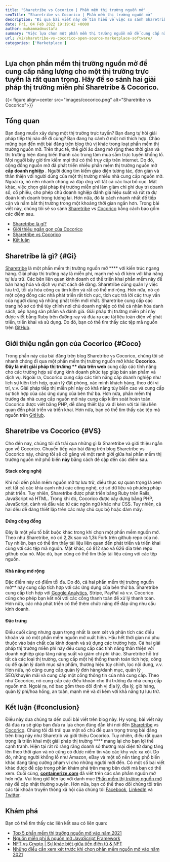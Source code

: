 ```yaml
---
title: "Sharetribe vs Cocorico | Phần mềm thị trường nguồn mở" 
seoTitle: "Sharetribe vs Cocorico | Phần mềm thị trường nguồn mở" 
description: "Đi qua bài viết này để tìm hiểu về việc so sánh Sharetribe vs Cocorico. Cài đặt một giải pháp thị trường nguồn mở để nuôi dưỡng doanh số & thị trường." 
date: Fri, 04 Feb 2022 19:19:42 +0000
author: muhammadmustafa
summary: "Việc lựa chọn một phần mềm thị trường nguồn mở để cung cấp năng lượng cho một thị trường trực tuyến là rất quan trọng. Hãy so sánh hai giải pháp thị trường miễn phí Sharetribe & amp; Cocorico." 
url: /vi/sharetribe-vs-cocorico-open-source-marketplace-software/
categories: ['Marketplace']
---
```


## Lựa chọn phần mềm thị trường nguồn mở để cung cấp năng lượng cho một thị trường trực tuyến là rất quan trọng. Hãy để so sánh hai giải pháp thị trường miễn phí Sharetribe & Cocorico.

{{< figure align=center src="images/cocorico.png" alt="Sharetribe vs Cocorico">}}


## Tổng quan
Bạn đang muốn xây dựng một thị trường trực tuyến? Bạn đang tự hỏi giải pháp tiếp thị nào để đi cùng? Bạn đang hạ cánh ở một nơi thích hợp. Chào mừng bạn đến một bài đăng trên blog thú vị khác trong loạt phần mềm thị trường nguồn mở. Trên thực tế, thế giới ảo đang mở rộng theo thời gian và thị trường hiện đang biến thành các trung tâm mua sắm trực tuyến khổng lồ. Mọi người bây giờ tìm kiếm mọi thứ có thể truy cập trên internet. Do đó, cộng đồng nguồn mở đã phát triển nhiều phần mềm thị trường nguồn mở  **cấp doanh nghiệp** .
Người dùng tìm kiếm giao diện tương tác, đơn giản và thân thiện với người dùng của một thị trường nhiều nhà cung cấp nguồn mở. Ngoài ra, nó nên nhanh chóng và đáp ứng với tất cả các loại bố cục. Mặt khác, việc chọn giải pháp thị trường miễn phí làm giảm chi phí duy trì doanh số, cổ phiếu, cho phép chủ doanh nghiệp đánh giá hiệu suất và rút ra dự đoán kinh doanh trong tương lai. Hơn nữa, đó là cách nhanh nhất để tiếp cận và nắm bắt thị trường trong một khoảng thời gian ngắn hơn. Trong bài viết này, chúng tôi sẽ so sánh [Sharetribe][1] vs [Cocorico][2] bằng cách bao gồm các điểm sau.
  * [Sharetribe là gì?][3]
  * [Giới thiệu ngắn gọn của Cocorico][4]
  * [Sharetribe vs Cocorico][5]
  * [Kết luận][6]

## Sharetribe là gì?   {#Gì}
[Sharetribe][1] là một phần mềm thị trường nguồn mở **** với kiến ​​trúc ngang hàng. Giải pháp thị trường này là miễn phí, mạnh mẽ và đi kèm với khả năng tự lưu trữ. Các bên liên quan kinh doanh có thể triển khai phần mềm này để bán hàng hóa và dịch vụ một cách dễ dàng. Sharetribe cũng quản lý việc lưu trữ, tối ưu hóa công cụ tìm kiếm và rất có thể mở rộng. Hơn nữa, nó có một cộng đồng các nhà phát triển rất tích cực, tích cực trả lời các truy vấn của người dùng và những phát triển mới nhất. Sharetribe cung cấp các trang hồ sơ có thể tùy chỉnh nơi chủ doanh nghiệp có thể cá nhân hóa danh sách, xếp hạng sản phẩm và đánh giá. Giải pháp thị trường miễn phí này được viết bằng Ruby trên đường ray và đưa ra các tài liệu toàn diện về phát triển, triển khai và sử dụng. Do đó, bạn có thể tìm thấy các tệp mã nguồn trên [GitHub][7].

## Giới thiệu ngắn gọn của Cocorico   {#Coco}
Trong phần này của bài đăng trên blog Sharetribe vs Cocorico, chúng tôi sẽ nhanh chóng đi qua một phần mềm thị trường nguồn mở khác **Cocorico. Đây là một giải pháp thị trường ** dựa trên web**  cung cấp các tính năng cho các trường hợp sử dụng kinh doanh phức tạp giúp bán sản phẩm và dịch vụ. Ngoài ra, Cocorico cung cấp các tính năng cấp doanh nghiệp như lịch sự kiện tích hợp, quản lý đặt phòng, xác minh khách hàng, theo dõi vị trí, v.v. Giải pháp tiếp thị miễn phí này có khả năng tùy biến cao và cung cấp sự tích hợp của các ứng dụng của bên thứ ba. Hơn nữa, phần mềm thị trường đa nhà cung cấp nguồn mở này cung cấp kiểm soát hoàn toàn. Cocorico được viết bằng PHP, dễ dàng thiết lập và đi kèm với tài liệu liên quan đến phát triển và triển khai. Hơn nữa, bạn có thể tìm thấy các tệp mã nguồn trên [GitHub][8].

## Sharetribe vs Cocorico   {#VS}
Cho đến nay, chúng tôi đã trải qua những gì là Sharetribe và giới thiệu ngắn gọn về Cocorico. Chuyển tiếp vào bài đăng trên blog Sharetribe vs Cocorico này, chúng tôi sẽ cố gắng vẽ một ranh giới giữa hai phần mềm thị trường nguồn mở phổ biến  **này**  bằng cách đề cập đến các điểm sau.

#### Stack công nghệ
Khi nói đến phần mềm nguồn mở tự lưu trữ, điều thực sự quan trọng là xem xét tất cả các khía cạnh như các công nghệ, cơ sở dữ liệu và phương pháp phát triển. Tuy nhiên, Sharetribe được phát triển bằng Ruby trên Rails, JavaScript và HTML. Trong khi đó, Cocorico được xây dựng bằng PHP, JavaScript, cành và đầu vào từ các ngôn ngữ khác như CSS. Tuy nhiên, cả hai đều dễ dàng thiết lập trên các máy chủ cục bộ hoặc đám mây.

####  **Đứng cộng đồng** 
Đây là một yếu tố bắt buộc khác trong khi chọn một phần mềm nguồn mở. Theo như Sharetribe, nó có 2,2k sao và 1,3k Fork trên github repo của nó. Tuy nhiên, bạn có thể tìm thấy tài liệu liên quan đến phát triển và triển khai cùng với các tệp mã nguồn. Mặt khác, có 812 sao và 626 dĩa trên repo github của nó. Mặc dù, bạn cũng có thể tìm thấy tài liệu cùng với các tệp nguồn.

####  **Khả năng mở rộng** 
Đặc điểm này có điểm tối đa. Do đó, cả hai phần mềm thị trường nguồn mở** này cung cấp tích hợp với các ứng dụng của bên thứ ba. Sharetribe cung cấp tích hợp với [Google Analytics][9], Stripe, PayPal và v.v. Cocorico cũng cho phép bạn kết nối với các cổng thanh toán để xử lý thanh toán. Hơn nữa, các nhà phát triển có thể thêm chức năng để đáp ứng nhu cầu kinh doanh.

#### Đặc trưng
Điều cuối cùng nhưng quan trọng nhất là xem xét và phân tích các điều khoản và có một phần mềm nguồn mở xuất hiện. Hầu hết thời gian nó phụ thuộc vào bản chất của kinh doanh và sử dụng các trường hợp. Cả hai giải pháp thị trường miễn phí này đều cung cấp các tính năng thân thiện với doanh nghiệp giúp tăng năng suất và giảm chi phí khác. Sharetribe hỗ trợ tất cả các loại thị trường, cung cấp một hệ thống thanh toán tích hợp, công cụ để quản lý danh mục sản phẩm, thương hiệu tùy chỉnh, lọc nội dung, v.v. Hơn nữa, nó cũng cung cấp quản lý đơn hàng/danh mục, quản lý SEO/khuyến mãi và cung cấp một cổng thông tin của nhà cung cấp.
Theo như Cocorico, nó cung cấp các điều khoản cho thị trường đa nhà cung cấp nguồn mở. Ngoài ra, nó bao gồm theo dõi định vị địa lý, địa lý, giỏ hàng, quản lý phí/hoa hồng, an toàn, mạnh mẽ và đi kèm với khả năng tự lưu trữ.

## Kết luận   {#conclusion}
Điều này đưa chúng ta đến cuối bài viết trên blog này. Hy vọng, bài viết này đã đưa ra sẽ giúp bạn đưa ra lựa chọn đúng đắn khi nói đến [Sharetribe][1] vs [Cocorico][2]. Chúng tôi đã trải qua một số chủ đề quan trọng trong bài đăng trên blog này như Sharetrib và giới thiệu Cocorico. Tuy nhiên, điều rất quan trọng là triển khai một giải pháp thị trường **** mang lại cho bạn lợi thế cạnh tranh. Hiện tại rất rõ ràng rằng doanh số thương mại điện tử đang tăng lên theo thời gian và nó cũng có được niềm tin vào các khu vực xa xôi. Do đó, những người khổng lồ như Amazon, eBay và một số nền tảng phổ biến khác đang tăng cường phạm vi cho những người mới đến. Có một số bài viết khác được đề cập trong phần khám phá trên mạng bên dưới mà bạn có thể xem.
Cuối cùng,  **[containerize.com][10]**  đã viết trên các sản phẩm nguồn mở hơn nữa. Vui lòng giữ liên lạc với danh mục [Phần mềm thị trường nguồn mở][11] này để cập nhật thường xuyên. Hơn nữa, bạn có thể theo dõi chúng tôi trên các tài khoản truyền thông xã hội của chúng tôi [Facebook][12], [LinkedIn][13] và [Twitter][14].

## Khám phá
Bạn có thể tìm thấy các liên kết sau có liên quan:
  * [Top 5 phần mềm thị trường nguồn mở vào năm 2021][15]
  * [Nguồn miễn phí & nguồn mở JavaScript Framework][16]
  * [NFT vs Crypto | Sự khác biệt giữa tiền điện tử & NFT][17]
  * [Những điều cần xem xét trước khi chọn phần mềm nguồn mở vào năm 2021][18]

  
[1]: https://products.containerize.com/marketplace/sharetribe/
[2]: https://products.containerize.com/marketplace/cocorico/
[3]: #what
[4]: #coco
[5]: #vs
[6]: #Conclusion
[7]: https://github.com/sharetribe/sharetribe
[8]: https://github.com/Cocolabs-SAS/cocorico
[9]: https://analytics.google.com
[10]: https://www.containerize.com/
[11]: https://products.containerize.com/marketplace/
[12]: https://web.facebook.com/containerize
[13]: https://www.linkedin.com/company/containerize/
[14]: https://twitter.com/containerize_co
[15]: https://blog.containerize.com/marketplace/top-5-open-source-marketplace-software-in-2021/
[16]: https://blog.containerize.com/software-development/free-open-source-popular-javascript-frameworks/
[17]: https://blog.containerize.com/blockchain-platforms/nft-vs-crypto-difference-between-cryptocurrency-nft/
[18]: https://blog.containerize.com/cmdb-software/things-to-review-before-opting-open-source-software-in-2021/
